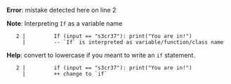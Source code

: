 **Error**: mistake detected here on line 2

**Note**: Interpreting `If` as a variable name

```
   2 |         If (input == "s3cr37"): print("You are in!")
     |         -- `If` is interpreted as variable/function/class name 
```

**Help**: convert to lowercase if you meant to write an `if` statement.

```
   2 |         if (input == "s3cr37"): print("You are in!")
     |         ++ change to `if`
```

